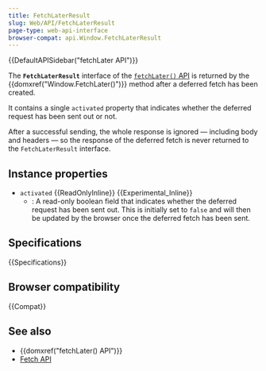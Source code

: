 ```yaml
---
title: FetchLaterResult
slug: Web/API/FetchLaterResult
page-type: web-api-interface
browser-compat: api.Window.FetchLaterResult
---
```


{{DefaultAPISidebar("fetchLater API")}}

The **`FetchLaterResult`** interface of the [`fetchLater()` API](/en-US/docs/Web/API/fetchLater_API) is returned by the {{domxref("Window.FetchLater()")}} method after a deferred fetch has been created.

It contains a single `activated` property that indicates whether the deferred request has been sent out or not.

After a successful sending, the whole response is ignored — including body and headers — so the response of the deferred fetch is never returned to the `FetchLaterResult` interface.

## Instance properties

- `activated` {{ReadOnlyInline}} {{Experimental_Inline}}
  - : A read-only boolean field that indicates whether the deferred request has been sent out. This is initially set to `false` and will then be updated by the browser once the deferred fetch has been sent.

## Specifications

{{Specifications}}

## Browser compatibility

{{Compat}}

## See also

- {{domxref("fetchLater() API")}}
- [Fetch API](/en-US/docs/Web/API/Fetch_API)
